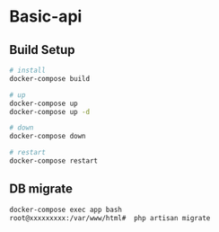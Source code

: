 # Basic-api

## Build Setup
```bash
# install
docker-compose build

# up
docker-compose up
docker-compose up -d

# down
docker-compose down

# restart
docker-compose restart
```

## DB migrate
```bash
docker-compose exec app bash
root@xxxxxxxxx:/var/www/html#  php artisan migrate
```
